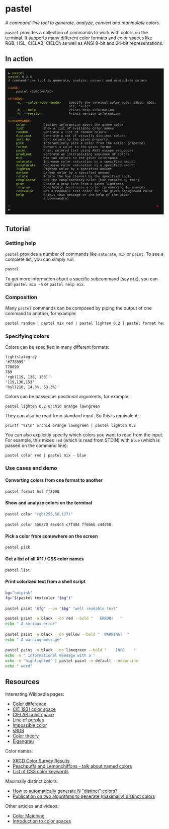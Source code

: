 # pastel

*A command-line tool to generate, analyze, convert and manipulate colors.*

`pastel` provides a collection of commands to work with colors on the terminal. It supports many different color formats and color spaces like RGB, HSL, CIELAB, CIELCh as well as ANSI 8-bit and 24-bit representations.

## In action

![pastel in action](doc/pastel.gif)

## Tutorial

### Getting help

`pastel` provides a number of commands like `saturate`, `mix` or `paint`. To see a complete list, you can simply run
``` bash
pastel
```
To get more information about a specific subcommand (say `mix`), you can call `pastel mix -h` or `pastel help mix`.

### Composition

Many `pastel` commands can be composed by piping the output of one command to another, for example:
``` bash
pastel random | pastel mix red | pastel lighten 0.2 | pastel format hex
```

### Specifying colors

Colors can be specified in many different formats:
```
lightslategray
'#778899'
778899
789
'rgb(119, 136, 153)'
'119,136,153'
'hsl(210, 14.3%, 53.3%)'
```

Colors can be passed as positional arguments, for example:
```
pastel lighten 0.2 orchid orange lawngreen
```
They can also be read from standard input. So this is equivalent:
```
printf "%s\n" orchid orange lawngreen | pastel lighten 0.2
```
You can also explicitly specify which colors you want to read from the input. For example, this mixes `red` (which is read from STDIN) with `blue` (which is passed on the command line):
```
pastel color red | pastel mix - blue
```

### Use cases and demo

#### Converting colors from one format to another

``` bash
pastel format hsl ff8000
```

#### Show and analyze colors on the terminal

``` bash
pastel color "rgb(255,50,127)"

pastel color 556270 4ecdc4 c7f484 ff6b6b c44d58
```

#### Pick a color from somewhere on the screen

``` bash
pastel pick
```

#### Get a list of all X11 / CSS color names

``` bash
pastel list
```

#### Print colorized text from a shell script

``` bash
bg="hotpink"
fg="$(pastel textcolor "$bg")"

pastel paint "$fg" --on "$bg" "well readable text"
```

``` bash
pastel paint -n black --on red --bold "   ERROR!   "
echo " A serious error"

pastel paint -n black --on yellow --bold "  WARNING!  "
echo " A warning message"

pastel paint -n black --on limegreen --bold "    INFO    "
echo -n " Informational message with a "
echo -n "highlighted" | pastel paint -n default --underline
echo " word"
```


## Resources

Interesting Wikipedia pages:

* [Color difference](https://en.wikipedia.org/wiki/Color_difference)
* [CIE 1931 color space](https://en.wikipedia.org/wiki/CIE_1931_color_space)
* [CIELAB color space](https://en.wikipedia.org/wiki/CIELAB_color_space)
* [Line of purples](https://en.wikipedia.org/wiki/Line_of_purples)
* [Impossible color](https://en.wikipedia.org/wiki/Impossible_color)
* [sRGB](https://en.wikipedia.org/wiki/SRGB)
* [Color theory](https://en.wikipedia.org/wiki/Color_theory)
* [Eigengrau](https://en.wikipedia.org/wiki/Eigengrau)

Color names:

* [XKCD Color Survey Results](https://blog.xkcd.com/2010/05/03/color-survey-results/)
* [Peachpuffs and Lemonchiffons - talk about named colors](https://www.youtube.com/watch?v=HmStJQzclHc)
* [List of CSS color keywords](https://www.w3.org/TR/SVG11/types.html#ColorKeywords)

Maximally distinct colors:

* [How to automatically generate N "distinct" colors?](https://stackoverflow.com/q/470690/704831)
* [Publication on two algorithms to generate (maximally) distinct colors](http://citeseerx.ist.psu.edu/viewdoc/summary?doi=10.1.1.65.2790)

Other articles and videos:

* [Color Matching](https://www.youtube.com/watch?v=82ItpxqPP4I)
* [Introduction to color spaces](https://ciechanow.ski/color-spaces/)
